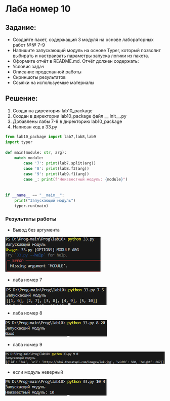 # Лаба номер 10
## Задание:
- Создайте пакет, содержащий 3 модуля на основе лабораторных работ №№ 7-9
- Напишите запускающий модуль на основе Typer, который позволит выбирать и настраивать параметры запуска логики из пакета.
- Оформите отчёт в README.md. Отчёт должен содержать:
- Условия задач
- Описание проделанной работы
- Скриншоты результатов
- Ссылки на используемые материалы

## Решение:
1. Созданна директория lab10_package
2. Создан в директории lab10_package файл __ init__.py
3. Добавлены лабы 7-9 в директорию lab10_package
4. Написан код в 33.py

```python
from lab10_package import lab7,lab8,lab9
import typer

def main(module: str, arg):
    match module:
        case '7': print(lab7.split(arg))
        case '8': print(lab8.f3(arg))
        case '9': print(lab9.f1(arg))
        case _: print(f"Неизвестный модуль: {module}")


if __name__ == "__main__":
    print("Запускающий модуль")
    typer.run(main)
```
### Результаты работы
- Вывод без аргумента

![](screen/1.png)

- лаба номер 7

![](screen/2.png)

- лаба номер 8

![](screen/3.png)

- лаба номер 9

![](screen/4.png)

- если модуль неверный

![](screen/5.png)
